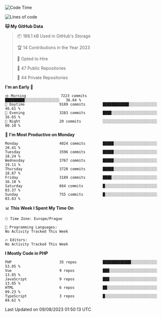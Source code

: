 <!--START_SECTION:waka-->
![Code Time](http://img.shields.io/badge/Code%20Time-1%2C583%20hrs%2058%20mins-blue)

![Lines of code](https://img.shields.io/badge/From%20Hello%20World%20I%27ve%20Written-6.4%20million%20lines%20of%20code-blue)

**🐱 My GitHub Data** 

> 📦 188.1 kB Used in GitHub's Storage 
 > 
> 🏆 14 Contributions in the Year 2023
 > 
> 💼 Opted to Hire
 > 
> 📜 47 Public Repositories 
 > 
> 🔑 44 Private Repositories 
 > 
**I'm an Early 🐤** 

```text
🌞 Morning                7223 commits        █████████░░░░░░░░░░░░░░░░   36.64 % 
🌆 Daytime                9189 commits        ████████████░░░░░░░░░░░░░   46.61 % 
🌃 Evening                3283 commits        ████░░░░░░░░░░░░░░░░░░░░░   16.65 % 
🌙 Night                  20 commits          ░░░░░░░░░░░░░░░░░░░░░░░░░   00.10 % 
```
📅 **I'm Most Productive on Monday** 

```text
Monday                   4024 commits        █████░░░░░░░░░░░░░░░░░░░░   20.41 % 
Tuesday                  3596 commits        █████░░░░░░░░░░░░░░░░░░░░   18.24 % 
Wednesday                3767 commits        █████░░░░░░░░░░░░░░░░░░░░   19.11 % 
Thursday                 3720 commits        █████░░░░░░░░░░░░░░░░░░░░   18.87 % 
Friday                   3189 commits        ████░░░░░░░░░░░░░░░░░░░░░   16.18 % 
Saturday                 664 commits         █░░░░░░░░░░░░░░░░░░░░░░░░   03.37 % 
Sunday                   755 commits         █░░░░░░░░░░░░░░░░░░░░░░░░   03.83 % 
```


📊 **This Week I Spent My Time On** 

```text
🕑︎ Time Zone: Europe/Prague

💬 Programming Languages: 
No Activity Tracked This Week

🔥 Editors: 
No Activity Tracked This Week
```

**I Mostly Code in PHP** 

```text
PHP                      35 repos            █████████████░░░░░░░░░░░░   53.85 % 
Vue                      9 repos             ███░░░░░░░░░░░░░░░░░░░░░░   13.85 % 
JavaScript               9 repos             ███░░░░░░░░░░░░░░░░░░░░░░   13.85 % 
HTML                     6 repos             ██░░░░░░░░░░░░░░░░░░░░░░░   09.23 % 
TypeScript               3 repos             █░░░░░░░░░░░░░░░░░░░░░░░░   04.62 % 
```




 Last Updated on 09/08/2023 01:50:13 UTC
<!--END_SECTION:waka-->
<!--
**AlexKratky/AlexKratky** is a ✨ _special_ ✨ repository because its `README.md` (this file) appears on your GitHub profile.

Here are some ideas to get you started:

- 🔭 I’m currently working on ...
- 🌱 I’m currently learning ...
- 👯 I’m looking to collaborate on ...
- 🤔 I’m looking for help with ...
- 💬 Ask me about ...
- 📫 How to reach me: ...
- 😄 Pronouns: ...
- ⚡ Fun fact: ...
-->
